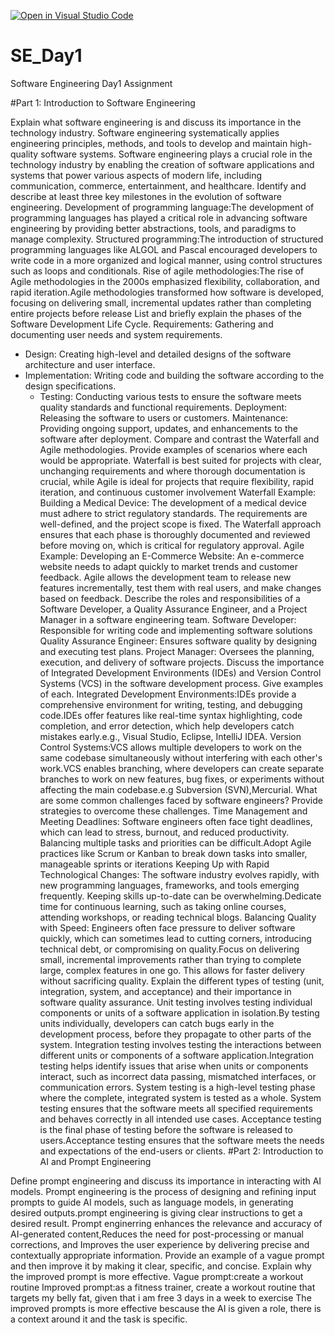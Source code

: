 [![Open in Visual Studio Code](https://classroom.github.com/assets/open-in-vscode-2e0aaae1b6195c2367325f4f02e2d04e9abb55f0b24a779b69b11b9e10269abc.svg)](https://classroom.github.com/online_ide?assignment_repo_id=15565744&assignment_repo_type=AssignmentRepo)
# SE_Day1
Software Engineering Day1 Assignment

#Part 1: Introduction to Software Engineering

Explain what software engineering is and discuss its importance in the technology industry.
Software engineering systematically applies engineering principles, methods, and tools to develop and maintain high-quality software systems.
Software engineering plays a crucial role in the technology industry by enabling the creation of software applications and systems that power various aspects of modern life, including communication, commerce, entertainment, and healthcare.
Identify and describe at least three key milestones in the evolution of software engineering.
Development of programming language:The development of programming languages has played a critical role in advancing software engineering by providing better abstractions, tools, and paradigms to manage complexity.
Structured programming:The introduction of structured programming languages like ALGOL and Pascal encouraged developers to write code in a more organized and logical manner, using control structures such as loops and conditionals.
Rise of agile methodologies:The rise of Agile methodologies in the 2000s emphasized flexibility, collaboration, and rapid iteration.Agile methodologies transformed how software is developed, focusing on delivering small, incremental updates rather than completing entire projects before release 
List and briefly explain the phases of the Software Development Life Cycle.
Requirements: Gathering and documenting user needs and system requirements.
  - Design: Creating high-level and detailed designs of the software architecture and user interface.
- Implementation: Writing code and building the software according to the design specifications.
  - Testing: Conducting various tests to ensure the software meets quality standards and functional requirements.
 Deployment: Releasing the software to users or customers.
Maintenance: Providing ongoing support, updates, and enhancements to the software after deployment.
Compare and contrast the Waterfall and Agile methodologies. Provide examples of scenarios where each would be appropriate.
Waterfall is best suited for projects with clear, unchanging requirements and where thorough documentation is crucial, while Agile is ideal for projects that require flexibility, rapid iteration, and continuous customer involvement
Waterfall Example:
Building a Medical Device: The development of a medical device must adhere to strict regulatory standards. The requirements are well-defined, and the project scope is fixed. The Waterfall approach ensures that each phase is thoroughly documented and reviewed before moving on, which is critical for regulatory approval.
Agile Example:
Developing an E-Commerce Website: An e-commerce website needs to adapt quickly to market trends and customer feedback. Agile allows the development team to release new features incrementally, test them with real users, and make changes based on feedback. 
Describe the roles and responsibilities of a Software Developer, a Quality Assurance Engineer, and a Project Manager in a software engineering team.
Software Developer: Responsible for writing code and implementing software solutions
Quality Assurance Engineer: Ensures software quality by designing and executing test plans.
Project Manager: Oversees the planning, execution, and delivery of software projects.
Discuss the importance of Integrated Development Environments (IDEs) and Version Control Systems (VCS) in the software development process. Give examples of each.
Integrated Development Environments:IDEs provide a comprehensive environment for writing, testing, and debugging code.IDEs offer features like real-time syntax highlighting, code completion, and error detection, which help developers catch mistakes early.e.g., Visual Studio, Eclipse, IntelliJ IDEA.
Version Control Systems:VCS allows multiple developers to work on the same codebase simultaneously without interfering with each other's work.VCS enables branching, where developers can create separate branches to work on new features, bug fixes, or experiments without affecting the main codebase.e.g Subversion (SVN),Mercurial.
What are some common challenges faced by software engineers? Provide strategies to overcome these challenges.
Time Management and Meeting Deadlines: Software engineers often face tight deadlines, which can lead to stress, burnout, and reduced productivity. Balancing multiple tasks and priorities can be difficult.Adopt Agile practices like Scrum or Kanban to break down tasks into smaller, manageable sprints or iterations
Keeping Up with Rapid Technological Changes: The software industry evolves rapidly, with new programming languages, frameworks, and tools emerging frequently. Keeping skills up-to-date can be overwhelming.Dedicate time for continuous learning, such as taking online courses, attending workshops, or reading technical blogs. 
 Balancing Quality with Speed: Engineers often face pressure to deliver software quickly, which can sometimes lead to cutting corners, introducing technical debt, or compromising on quality.Focus on delivering small, incremental improvements rather than trying to complete large, complex features in one go. This allows for faster delivery without sacrificing quality.
Explain the different types of testing (unit, integration, system, and acceptance) and their importance in software quality assurance.
Unit testing involves testing individual components or units of a software application in isolation.By testing units individually, developers can catch bugs early in the development process, before they propagate to other parts of the system.
Integration testing involves testing the interactions between different units or components of a software application.Integration testing helps identify issues that arise when units or components interact, such as incorrect data passing, mismatched interfaces, or communication errors.
System testing is a high-level testing phase where the complete, integrated system is tested as a whole. System testing ensures that the software meets all specified requirements and behaves correctly in all intended use cases.
Acceptance testing is the final phase of testing before the software is released to users.Acceptance testing ensures that the software meets the needs and expectations of the end-users or clients.
#Part 2: Introduction to AI and Prompt Engineering


Define prompt engineering and discuss its importance in interacting with AI models.
Prompt engineering is the process of designing and refining input prompts to guide AI models, such as language models, in generating desired outputs.prompt engineering is giving clear instructions to get a desired result.
Prompt enginerring enhances the relevance and accuracy of AI-generated content,Reduces the need for post-processing or manual corrections, and Improves the user experience by delivering precise and contextually appropriate information.
Provide an example of a vague prompt and then improve it by making it clear, specific, and concise. Explain why the improved prompt is more effective.
Vague prompt:create a workout routine
Improved prompt:as a fitness trainer, create a workout routine that targets my belly fat, given that i am free 3 days in a week to exercise
The improved prompts is more effective bescause the AI is given a role, there is a context around it and the task is specific.
